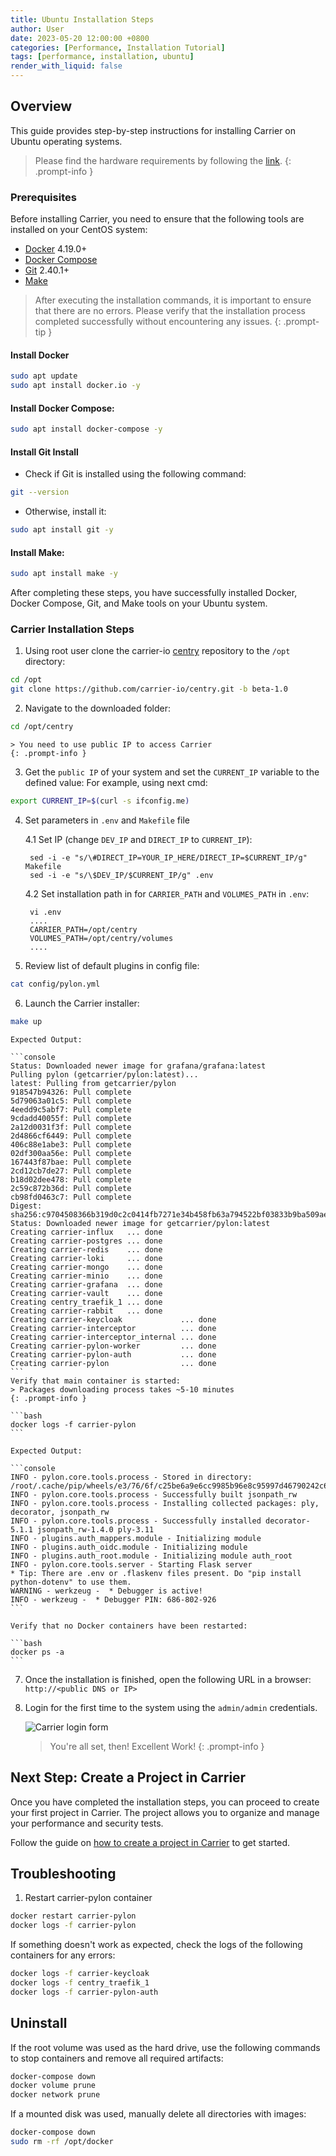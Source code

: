 ```yaml
---
title: Ubuntu Installation Steps
author: User
date: 2023-05-20 12:00:00 +0800
categories: [Performance, Installation Tutorial]
tags: [performance, installation, ubuntu]
render_with_liquid: false
---
```


## Overview
This guide provides step-by-step instructions for installing Carrier on Ubuntu operating systems.

> Please find the hardware requirements by following the [link](http://getcarrier.io/posts/carrier-install/#prerequisites).
{: .prompt-info }

### Prerequisites

Before installing Carrier, you need to ensure that the following tools are installed on your CentOS system:

- [Docker](https://docs.docker.com/desktop/install/ubuntu/) 4.19.0+
- [Docker Compose](https://docs.docker.com/compose/install/)
- [Git](https://git-scm.com/downloads) 2.40.1+
- [Make](https://wiki.ubuntu.com/ubuntu-make)

> After executing the installation commands, it is important to ensure that there are no errors. Please verify that the installation process completed successfully without encountering any issues.
{: .prompt-tip }

#### Install Docker
```bash
sudo apt update
sudo apt install docker.io -y
```

#### Install Docker Compose:
```bash
sudo apt install docker-compose -y
```

#### Install Git Install
- Check if Git is installed using the following command:
```bash
git --version
```
- Otherwise, install it:
```bash
sudo apt install git -y
```

#### Install Make:
```bash
sudo apt install make -y
```
After completing these steps, you have successfully installed Docker, Docker Compose, Git, and Make tools on your Ubuntu system.

### Carrier Installation Steps
1. Using root user clone the carrier-io [centry](https://github.com/carrier-io/centry/blob/beta-1.0/Makefile) repository to the `/opt` directory:
```bash
cd /opt
git clone https://github.com/carrier-io/centry.git -b beta-1.0
```

2. Navigate to the downloaded folder:
```bash
cd /opt/centry
```
    > You need to use public IP to access Carrier
    {: .prompt-info }

3. Get the `public IP` of your system and set the `CURRENT_IP` variable to the defined value:
For example, using next cmd:
```bash
export CURRENT_IP=$(curl -s ifconfig.me)
```

4. Set parameters in `.env` and `Makefile` file


    4.1 Set IP (change `DEV_IP` and `DIRECT_IP` to `CURRENT_IP`):

        sed -i -e "s/\#DIRECT_IP=YOUR_IP_HERE/DIRECT_IP=$CURRENT_IP/g" Makefile
        sed -i -e "s/\$DEV_IP/$CURRENT_IP/g" .env



    4.2 Set installation path in for `CARRIER_PATH` and `VOLUMES_PATH` in `.env`:

        vi .env
        ....
        CARRIER_PATH=/opt/centry
        VOLUMES_PATH=/opt/centry/volumes
        ....

5. Review list of default plugins in config file:
```bash
cat config/pylon.yml
```

6. Launch the Carrier installer:
```bash
make up
```

    Expected Output:

    ```console
    Status: Downloaded newer image for grafana/grafana:latest
    Pulling pylon (getcarrier/pylon:latest)...
    latest: Pulling from getcarrier/pylon
    918547b94326: Pull complete
    5d79063a01c5: Pull complete
    4eedd9c5abf7: Pull complete
    9cdadd40055f: Pull complete
    2a12d0031f3f: Pull complete
    2d4866cf6449: Pull complete
    406c88e1abe3: Pull complete
    02df300aa56e: Pull complete
    167443f87bae: Pull complete
    2cd12cb7de27: Pull complete
    b18d02dee478: Pull complete
    2c59c872b36d: Pull complete
    cb98fd0463c7: Pull complete
    Digest: sha256:c9704508366b319d0c2c0414fb7271e34b458fb63a794522bf03833b9ba509ae
    Status: Downloaded newer image for getcarrier/pylon:latest
    Creating carrier-influx   ... done
    Creating carrier-postgres ... done
    Creating carrier-redis    ... done
    Creating carrier-loki     ... done
    Creating carrier-mongo    ... done
    Creating carrier-minio    ... done
    Creating carrier-grafana  ... done
    Creating carrier-vault    ... done
    Creating centry_traefik_1 ... done
    Creating carrier-rabbit   ... done
    Creating carrier-keycloak             ... done
    Creating carrier-interceptor          ... done
    Creating carrier-interceptor_internal ... done
    Creating carrier-pylon-worker         ... done
    Creating carrier-pylon-auth           ... done
    Creating carrier-pylon                ... done
    ```
    Verify that main container is started:
    > Packages downloading process takes ~5-10 minutes
    {: .prompt-info }

    ```bash
    docker logs -f carrier-pylon
    ```

    Expected Output:

    ```console
    INFO - pylon.core.tools.process - Stored in directory: /root/.cache/pip/wheels/e3/76/6f/c25be6a9e6cc9985b96e8c95997d46790242c6426ef68e754c
    INFO - pylon.core.tools.process - Successfully built jsonpath_rw
    INFO - pylon.core.tools.process - Installing collected packages: ply, decorator, jsonpath_rw
    INFO - pylon.core.tools.process - Successfully installed decorator-5.1.1 jsonpath_rw-1.4.0 ply-3.11
    INFO - plugins.auth_mappers.module - Initializing module
    INFO - plugins.auth_oidc.module - Initializing module
    INFO - plugins.auth_root.module - Initializing module auth_root
    INFO - pylon.core.tools.server - Starting Flask server
    * Tip: There are .env or .flaskenv files present. Do "pip install python-dotenv" to use them.
    WARNING - werkzeug -  * Debugger is active!
    INFO - werkzeug -  * Debugger PIN: 686-802-926
    ```

    Verify that no Docker containers have been restarted:

    ```bash
    docker ps -a
    ```

7. Once the installation is finished, open the following URL in a browser: `http://<public DNS or IP>`

8. Login for the first time to the system using the `admin/admin` credentials.

    ![Carrier login form](/assets/posts_img/login_screen.png)

    > You're all set, then! Excellent Work!
    {: .prompt-info }

## Next Step: Create a Project in Carrier

Once you have completed the installation steps, you can proceed to create your first project in Carrier.
The project allows you to organize and manage your performance and security tests.

Follow the guide on [how to create a project in Carrier](http://getcarrier.io/posts/carrier-create-project/) to get started.

## Troubleshooting

1. Restart carrier-pylon container

```bash
docker restart carrier-pylon
docker logs -f carrier-pylon
```

If something doesn't work as expected, check the logs of the following containers for any errors:

```bash
docker logs -f carrier-keycloak
docker logs -f centry_traefik_1
docker logs -f carrier-pylon-auth
```

## Uninstall
If the root volume was used as the hard drive, use the following commands to stop containers and remove all required artifacts:
```bash
docker-compose down
docker volume prune
docker network prune
```

If a mounted disk was used, manually delete all directories with images:
```bash
docker-compose down
sudo rm -rf /opt/docker
```
